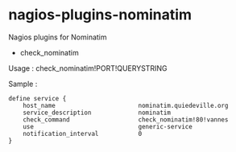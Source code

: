 nagios-plugins-nominatim
========================

Nagios plugins for Nominatim

* check_nominatim

Usage : check_nominatim!PORT!QUERYSTRING

Sample :

    define service {
        host_name                       nominatim.quiedeville.org
        service_description             nominatim
        check_command                   check_nominatim!80!vannes
        use                             generic-service
        notification_interval           0
    }

